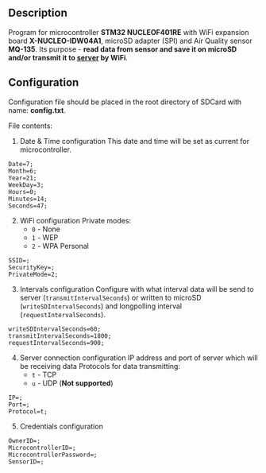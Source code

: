 ## Description

Program for microcontroller **STM32 NUCLEOF401RE** with WiFi expansion board **X-NUCLEO-IDW04A1**, microSD adapter (SPI) and Air Quality sensor **MQ-135**.
Its purpose - **read data from sensor and save it on microSD and/or transmit it to [server](https://github.com/N0menIllisLegio/Gas-Sensor-Server) by WiFi**.

## Configuration

Configuration file should be placed in the root directory of SDCard with name: **config.txt**.

File contents:

1. Date & Time configuration
  This date and time will be set as current for microcontroller.

```
Date=7;
Month=6;
Year=21;
WeekDay=3;
Hours=0;
Minutes=14;
Seconds=47;
```

2. WiFi configuration
  Private modes:
    - `0` - None
    - `1` - WEP
    - `2` - WPA Personal

```
SSID=;
SecurityKey=;
PrivateMode=2;
```

3. Intervals configuration
  Configure with what interval data will be send to server (`transmitIntervalSeconds`) or written to microSD (`writeSDIntervalSeconds`) and longpolling interval (`requestIntervalSeconds`).


```
writeSDIntervalSeconds=60;
transmitIntervalSeconds=1800;
requestIntervalSeconds=900;
```

4. Server connection configuration
  IP address and port of server  which will be receiving data
  Protocols for data transmitting:
    - `t` - TCP
    - `u` - UDP (**Not supported**)

```
IP=;
Port=;
Protocol=t;
```

5. Credentials configuration

```
OwnerID=;
MicrocontrollerID=;
MicrocontrollerPassword=;
SensorID=;
```
